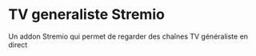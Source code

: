 # TV generaliste Stremio
Un addon Stremio qui permet de regarder des chaînes TV généraliste en direct
